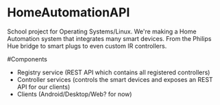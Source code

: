 # HomeAutomationAPI
School project for Operating Systems/Linux. We're making a Home Automation system that integrates many smart devices. From the Philips Hue bridge to smart plugs to even custom IR controllers. 

#Components
- Registry service (REST API which contains all registered controllers)
- Controller services (controls the smart devices and exposes an REST API for our clients)
- Clients (Android/Desktop/Web? for now)
